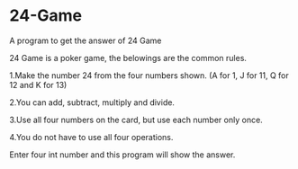 # 24-Game
A program to get the answer of 24 Game

24 Game is a poker game, the belowings are the common rules.

1.Make the number 24 from the four numbers shown. (A for 1, J for 11, Q for 12 and K for 13)

2.You can add, subtract, multiply and divide.

3.Use all four numbers on the card, but use each number only once.

4.You do not have to use all four operations.

Enter four int number and this program will show the answer.
